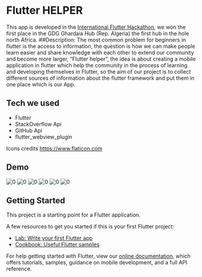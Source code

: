 # Flutter HELPER
This app is developed in the [International Flutter Hackathon](https://flutterhackathon.com/), we won the first place in the GDG Ghardaia Hub (Rep. Algeria) the first hub in the hole north Africa. 
##Description:
The most common problem for beginners in flutter is the access to information, the
question is how we can make people learn easier and share knowledge with each
other to extend our community and become more larger,
“Flutter helper”, the idea is about creating a mobile application in flutter which
help the community in the process of learning and developing themselves in Flutter,
so the aim of our project is to collect different sources of information about the
flutter framework and put them in one place which is our App. 

## Tech we used 
- Flutter
- StackOverflow Api
- GitHub Api
- flutter_webview_plugin

Icons credits
https://www.flaticon.com

## Demo
![0](demo/0.png)
![0](demo/1.png)
![0](demo/2.png)
![0](demo/3.png)
![0](demo/4.png)
![0](demo/5.png)

## Getting Started

This project is a starting point for a Flutter application.

A few resources to get you started if this is your first Flutter project:

- [Lab: Write your first Flutter app](https://flutter.io/docs/get-started/codelab)
- [Cookbook: Useful Flutter samples](https://flutter.io/docs/cookbook)

For help getting started with Flutter, view our 
[online documentation](https://flutter.io/docs), which offers tutorials, 
samples, guidance on mobile development, and a full API reference.
